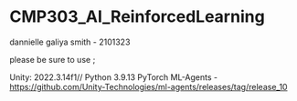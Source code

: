 # CMP303_AI_ReinforcedLearning

dannielle galiya smith - 2101323

please be sure to use ;
 
Unity: 2022.3.14f1//
Python 3.9.13
PyTorch
ML-Agents - https://github.com/Unity-Technologies/ml-agents/releases/tag/release_10

